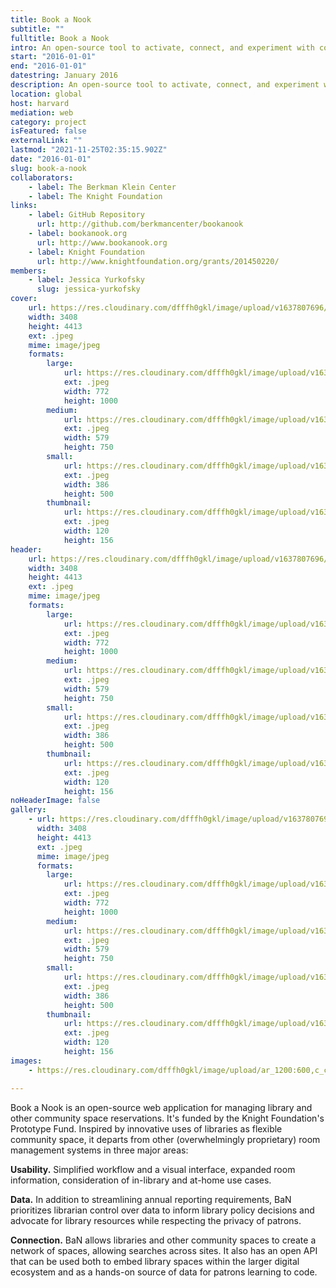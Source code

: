 ```yaml
---
title: Book a Nook
subtitle: ""
fulltitle: Book a Nook
intro: An open-source tool to activate, connect, and experiment with community spaces.
start: "2016-01-01"
end: "2016-01-01"
datestring: January 2016
description: An open-source tool to activate, connect, and experiment with community spaces.
location: global
host: harvard
mediation: web
category: project
isFeatured: false
externalLink: ""
lastmod: "2021-11-25T02:35:15.902Z"
date: "2016-01-01"
slug: book-a-nook
collaborators:
    - label: The Berkman Klein Center
    - label: The Knight Foundation
links:
    - label: GitHub Repository
      url: http://github.com/berkmancenter/bookanook
    - label: bookanook.org
      url: http://www.bookanook.org
    - label: Knight Foundation
      url: http://www.knightfoundation.org/grants/201450220/
members:
    - label: Jessica Yurkofsky
      slug: jessica-yurkofsky
cover:
    url: https://res.cloudinary.com/dfffh0gkl/image/upload/v1637807696/bookanook_09f9e8c48b.jpg
    width: 3408
    height: 4413
    ext: .jpeg
    mime: image/jpeg
    formats:
        large:
            url: https://res.cloudinary.com/dfffh0gkl/image/upload/v1637807697/large_bookanook_09f9e8c48b.jpg
            ext: .jpeg
            width: 772
            height: 1000
        medium:
            url: https://res.cloudinary.com/dfffh0gkl/image/upload/v1637807697/medium_bookanook_09f9e8c48b.jpg
            ext: .jpeg
            width: 579
            height: 750
        small:
            url: https://res.cloudinary.com/dfffh0gkl/image/upload/v1637807698/small_bookanook_09f9e8c48b.jpg
            ext: .jpeg
            width: 386
            height: 500
        thumbnail:
            url: https://res.cloudinary.com/dfffh0gkl/image/upload/v1637807696/thumbnail_bookanook_09f9e8c48b.jpg
            ext: .jpeg
            width: 120
            height: 156
header:
    url: https://res.cloudinary.com/dfffh0gkl/image/upload/v1637807696/bookanook_09f9e8c48b.jpg
    width: 3408
    height: 4413
    ext: .jpeg
    mime: image/jpeg
    formats:
        large:
            url: https://res.cloudinary.com/dfffh0gkl/image/upload/v1637807697/large_bookanook_09f9e8c48b.jpg
            ext: .jpeg
            width: 772
            height: 1000
        medium:
            url: https://res.cloudinary.com/dfffh0gkl/image/upload/v1637807697/medium_bookanook_09f9e8c48b.jpg
            ext: .jpeg
            width: 579
            height: 750
        small:
            url: https://res.cloudinary.com/dfffh0gkl/image/upload/v1637807698/small_bookanook_09f9e8c48b.jpg
            ext: .jpeg
            width: 386
            height: 500
        thumbnail:
            url: https://res.cloudinary.com/dfffh0gkl/image/upload/v1637807696/thumbnail_bookanook_09f9e8c48b.jpg
            ext: .jpeg
            width: 120
            height: 156
noHeaderImage: false
gallery:
    - url: https://res.cloudinary.com/dfffh0gkl/image/upload/v1637807696/bookanook_09f9e8c48b.jpg
      width: 3408
      height: 4413
      ext: .jpeg
      mime: image/jpeg
      formats:
        large:
            url: https://res.cloudinary.com/dfffh0gkl/image/upload/v1637807697/large_bookanook_09f9e8c48b.jpg
            ext: .jpeg
            width: 772
            height: 1000
        medium:
            url: https://res.cloudinary.com/dfffh0gkl/image/upload/v1637807697/medium_bookanook_09f9e8c48b.jpg
            ext: .jpeg
            width: 579
            height: 750
        small:
            url: https://res.cloudinary.com/dfffh0gkl/image/upload/v1637807698/small_bookanook_09f9e8c48b.jpg
            ext: .jpeg
            width: 386
            height: 500
        thumbnail:
            url: https://res.cloudinary.com/dfffh0gkl/image/upload/v1637807696/thumbnail_bookanook_09f9e8c48b.jpg
            ext: .jpeg
            width: 120
            height: 156
images:
    - https://res.cloudinary.com/dfffh0gkl/image/upload/ar_1200:600,c_crop/c_limit,h_1200,w_600/v1637807696/bookanook_09f9e8c48b.jpg

---
```

Book a Nook is an open-source web application for managing library and other community space reservations. It's funded by the Knight Foundation's Prototype Fund. Inspired by innovative uses of libraries as flexible community space, it departs from other (overwhelmingly proprietary) room management systems in three major areas:

**Usability.** Simplified workflow and a visual interface, expanded room information, consideration of in-library and at-home use cases.

**Data.** In addition to streamlining annual reporting requirements, BaN prioritizes librarian control over data to inform library policy decisions and advocate for library resources while respecting the privacy of patrons.

**Connection.** BaN allows libraries and other community spaces to create a network of spaces, allowing searches across sites. It also has an open API that can be used both to embed library spaces within the larger digital ecosystem and as a hands-on source of data for patrons learning to code.